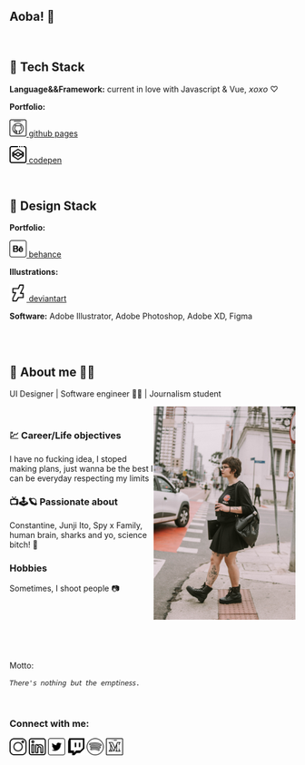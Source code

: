 ## Aoba! 👋

<br/>

## 💾 Tech Stack 

__Language&&Framework:__ current in love with Javascript & Vue, 𝘹𝘰𝘹𝘰 ♡

__Portfolio:__

[<img src="./src/github.svg" width="30" alt="Github" /> github pages](https://tocrossbridge.github.io)

[<img src="./src/codepen.svg" width="30" alt="Codepen" /> codepen](https://codepen.io/bridgetocross)



<br/>

## 🍩 Design Stack

__Portfolio:__ 

[<img src="./src/behance.svg" width="30" alt="Behance" /> behance](https://www.behance.net/bridgetocross)


__Illustrations:__

[<img src="./src/deviantart.svg" width="30" alt="Deviantart" /> deviantart](https://www.deviantart.com/losingmybridge)

__Software:__ Adobe Illustrator, Adobe Photoshop, Adobe XD, Figma




<br/>
<br/>

## 🌸 About me 🦕🌠

UI Designer | Software engineer 🌱🐛 | Journalism student

<img align="right" width="250" src="./src/selfie.jpg">

<br/>

### 💹 Career/Life objectives
I have no fucking idea, I stoped making plans, just wanna be the best I can be everyday respecting my limits


### 📺🕹️🪐 Passionate about
Constantine, Junji Ito, Spy x Family, human brain, sharks and yo, science bitch! 🦈

### Hobbies
Sometimes, I shoot people 📷

<br/>
<br/>
<br/>
<br/>
<br/>

Motto:
```
𝘛𝘩𝘦𝘳𝘦'𝘴 𝘯𝘰𝘵𝘩𝘪𝘯𝘨 𝘣𝘶𝘵 𝘵𝘩𝘦 𝘦𝘮𝘱𝘵𝘪𝘯𝘦𝘴𝘴.
```
<br/>

### Connect with me:
[<img src="./src/insta.svg" width="30" alt="Instagram" />](https://www.instagram.com/bridgetocross/)
[<img src="./src/linkedin.svg" width="30" alt="LinkedIn" />](https://www.linkedin.com/in/btrz/)
[<img src="./src/twitter.svg" width="30" alt="Twitter" />](https://twitter.com/tocrossbridge)
[<img src="./src/twitch.svg" width="30" alt="Twitch" />](https://m.twitch.tv/bridgetocross)
[<img src="./src/spotify.svg" width="30" alt="Spotify" />](https://open.spotify.com/user/22agzvjyx4zninl5oba3tfcty?si=57d6fa61699c4dad)
[<img src="./src/medium.svg" width="30" alt="Medium" />](medium.com/@bridgetocross)